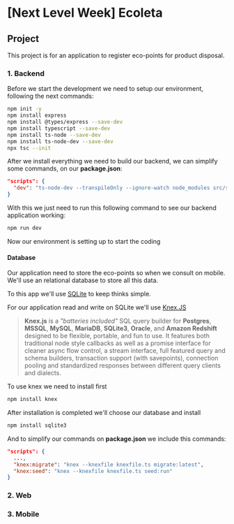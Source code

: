 # **[Next Level Week]** Ecoleta

## Project

This project is for an application to register eco-points for product disposal.

### 1. Backend

Before we start the development we need to setup our environment, following the next commands:

```sh
npm init -y
npm install express
npm install @types/express --save-dev
npm install typescript --save-dev
npm install ts-node --save-dev
npm install ts-node-dev --save-dev
npx tsc --init
```

After we install everything we need to build our backend, we can simplify some commands, on our **package.json**:

```json
"scripts": {
  "dev": "ts-node-dev --transpileOnly --ignore-watch node_modules src/server.ts"
}
```

With this we just need to run this following command to see our backend application working:

```sh
npm run dev
```

Now our environment is setting up to start the coding

#### Database

Our application need to store the eco-points so when we consult on mobile. We'll use an relational database to store all this data.

To this app we'll use [SQLite](https://sqlite.org/index.html) to keep thinks simple.

For our application read and write on SQLite we'll use [Knex.JS](https://knexjs.org/)

> **Knex.js** is a *"batteries included"* SQL query builder for **Postgres**, **MSSQL**, **MySQL**, **MariaDB**, **SQLite3**, **Oracle**, and **Amazon Redshift** designed to be flexible, portable, and fun to use. It features both traditional node style callbacks as well as a promise interface for cleaner async flow control, a stream interface, full featured query and schema builders, transaction support (with savepoints), connection pooling and standardized responses between different query clients and dialects.

To use knex we need to install first

```sh
npm install knex
```

After installation is completed we'll choose our database and install

```sh
npm install sqlite3
```

And to simplify our commands on **package.json** we include this commands:

```json
"scripts": {
  ...,
  "knex:migrate": "knex --knexfile knexfile.ts migrate:latest",
  "knex:seed": "knex --knexfile knexfile.ts seed:run"
}
```

### 2. Web


### 3. Mobile


